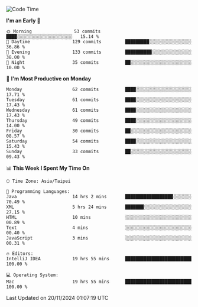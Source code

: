 <!--START_SECTION:waka-->
![Code Time](http://img.shields.io/badge/Code%20Time-1%2C448%20hrs%2040%20mins-blue)

**I'm an Early 🐤** 

```text
🌞 Morning                53 commits          ████░░░░░░░░░░░░░░░░░░░░░   15.14 % 
🌆 Daytime                129 commits         █████████░░░░░░░░░░░░░░░░   36.86 % 
🌃 Evening                133 commits         ██████████░░░░░░░░░░░░░░░   38.00 % 
🌙 Night                  35 commits          ██░░░░░░░░░░░░░░░░░░░░░░░   10.00 % 
```
📅 **I'm Most Productive on Monday** 

```text
Monday                   62 commits          ████░░░░░░░░░░░░░░░░░░░░░   17.71 % 
Tuesday                  61 commits          ████░░░░░░░░░░░░░░░░░░░░░   17.43 % 
Wednesday                61 commits          ████░░░░░░░░░░░░░░░░░░░░░   17.43 % 
Thursday                 49 commits          ████░░░░░░░░░░░░░░░░░░░░░   14.00 % 
Friday                   30 commits          ██░░░░░░░░░░░░░░░░░░░░░░░   08.57 % 
Saturday                 54 commits          ████░░░░░░░░░░░░░░░░░░░░░   15.43 % 
Sunday                   33 commits          ██░░░░░░░░░░░░░░░░░░░░░░░   09.43 % 
```


📊 **This Week I Spent My Time On** 

```text
🕑︎ Time Zone: Asia/Taipei

💬 Programming Languages: 
Java                     14 hrs 2 mins       ██████████████████░░░░░░░   70.49 % 
XML                      5 hrs 24 mins       ███████░░░░░░░░░░░░░░░░░░   27.15 % 
HTML                     10 mins             ░░░░░░░░░░░░░░░░░░░░░░░░░   00.89 % 
Text                     4 mins              ░░░░░░░░░░░░░░░░░░░░░░░░░   00.40 % 
JavaScript               3 mins              ░░░░░░░░░░░░░░░░░░░░░░░░░   00.31 % 

🔥 Editors: 
IntelliJ IDEA            19 hrs 55 mins      █████████████████████████   100.00 % 

💻 Operating System: 
Mac                      19 hrs 55 mins      █████████████████████████   100.00 % 
```


 Last Updated on 20/11/2024 01:07:19 UTC
<!--END_SECTION:waka-->
